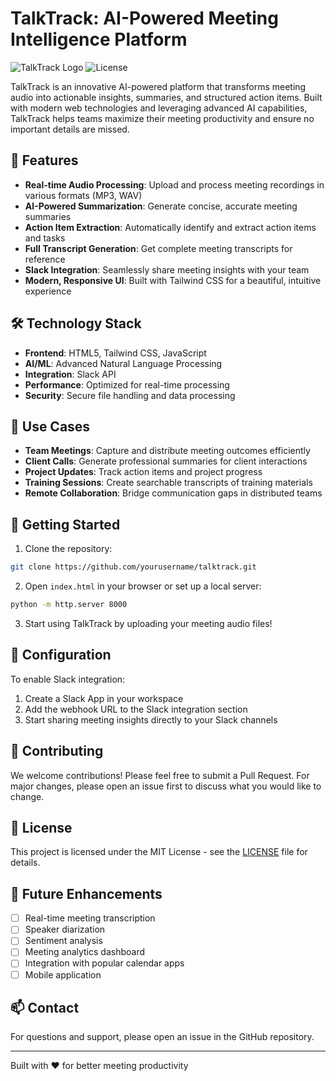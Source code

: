 # TalkTrack: AI-Powered Meeting Intelligence Platform

![TalkTrack Logo](https://img.shields.io/badge/TalkTrack-AI%20Meeting%20Intelligence-blue)
![License](https://img.shields.io/badge/license-MIT-green)

TalkTrack is an innovative AI-powered platform that transforms meeting audio into actionable insights, summaries, and structured action items. Built with modern web technologies and leveraging advanced AI capabilities, TalkTrack helps teams maximize their meeting productivity and ensure no important details are missed.

## 🚀 Features

- **Real-time Audio Processing**: Upload and process meeting recordings in various formats (MP3, WAV)
- **AI-Powered Summarization**: Generate concise, accurate meeting summaries
- **Action Item Extraction**: Automatically identify and extract action items and tasks
- **Full Transcript Generation**: Get complete meeting transcripts for reference
- **Slack Integration**: Seamlessly share meeting insights with your team
- **Modern, Responsive UI**: Built with Tailwind CSS for a beautiful, intuitive experience

## 🛠️ Technology Stack

- **Frontend**: HTML5, Tailwind CSS, JavaScript
- **AI/ML**: Advanced Natural Language Processing
- **Integration**: Slack API
- **Performance**: Optimized for real-time processing
- **Security**: Secure file handling and data processing

## 🎯 Use Cases

- **Team Meetings**: Capture and distribute meeting outcomes efficiently
- **Client Calls**: Generate professional summaries for client interactions
- **Project Updates**: Track action items and project progress
- **Training Sessions**: Create searchable transcripts of training materials
- **Remote Collaboration**: Bridge communication gaps in distributed teams

## 🚀 Getting Started

1. Clone the repository:
```bash
git clone https://github.com/yourusername/talktrack.git
```

2. Open `index.html` in your browser or set up a local server:
```bash
python -m http.server 8000
```

3. Start using TalkTrack by uploading your meeting audio files!

## 🔧 Configuration

To enable Slack integration:
1. Create a Slack App in your workspace
2. Add the webhook URL to the Slack integration section
3. Start sharing meeting insights directly to your Slack channels

## 🤝 Contributing

We welcome contributions! Please feel free to submit a Pull Request. For major changes, please open an issue first to discuss what you would like to change.

## 📝 License

This project is licensed under the MIT License - see the [LICENSE](LICENSE) file for details.

## 🔮 Future Enhancements

- [ ] Real-time meeting transcription
- [ ] Speaker diarization
- [ ] Sentiment analysis
- [ ] Meeting analytics dashboard
- [ ] Integration with popular calendar apps
- [ ] Mobile application

## 📫 Contact

For questions and support, please open an issue in the GitHub repository.

---

Built with ❤️ for better meeting productivity 